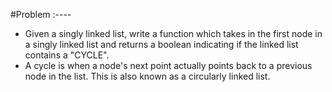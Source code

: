 #Problem :----

- Given a singly linked list, write a function which takes in the first node in a singly linked list and returns a boolean indicating if the linked list contains a "CYCLE".
- A cycle is when a node's next point actually points back to a previous node in the list. This is also known as a circularly linked list.


